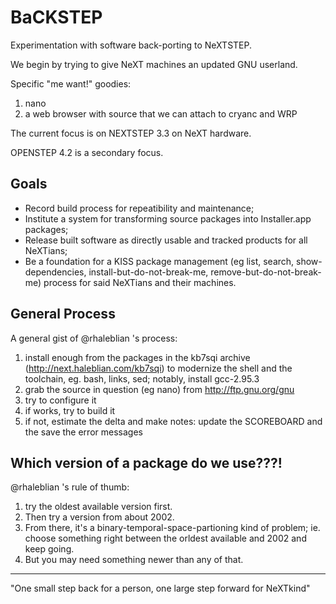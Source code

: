 # BaCKSTEP

Experimentation with software back-porting to NeXTSTEP.

We begin by trying to give NeXT machines an updated GNU userland.

Specific "me want!" goodies:
1. nano
2. a web browser with source that we can attach to cryanc and WRP

The current focus is on NEXTSTEP 3.3 on NeXT hardware.

OPENSTEP 4.2 is a secondary focus.

## Goals

* Record build process for repeatibility and maintenance;
* Institute a system for transforming source packages into Installer.app packages;
* Release built software as directly usable and tracked products for all NeXTians;
* Be a foundation for a KISS package management (eg list, search, show-dependencies, install-but-do-not-break-me, remove-but-do-not-break-me) process for said NeXTians and their machines.

## General Process

A general gist of @rhaleblian 's process:

1. install enough from the packages in the kb7sqi archive (http://next.haleblian.com/kb7sqi) to modernize the shell and the toolchain, eg. bash, links, sed; notably, install gcc-2.95.3
2. grab the source in question (eg nano) from http://ftp.gnu.org/gnu
3. try to configure it
4. if works, try to build it
5. if not, estimate the delta and make notes: update the SCOREBOARD and the save the error messages

## Which version of a package do we use???!

@rhaleblian 's rule of thumb: 
1. try the oldest available version first. 
2. Then try a version from about 2002.
3. From there, it's a binary-temporal-space-partioning kind of problem; ie. choose something right between the orldest available and 2002 and keep going.
4. But you may need something newer than any of that.


---
"One small step back for a person, one large step forward for NeXTkind"
